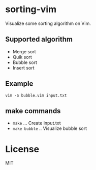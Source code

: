 # sorting-vim

Visualize some sorting algorithm on Vim.

## Supported algorithm

- Merge sort
- Quik sort
- Bubble sort
- Insert sort

## Example

```
vim -S bubble.vim input.txt
```

## make commands

- `make` ... Create input.txt
- `make bubble` .. Visualize bubble sort

# License
MIT
